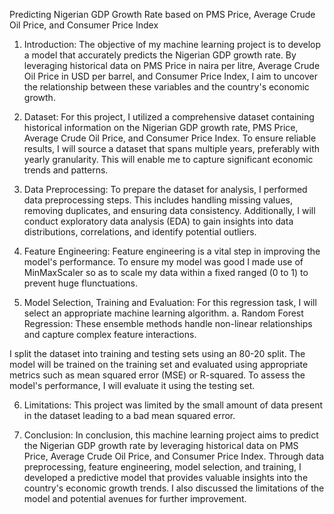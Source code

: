 Predicting Nigerian GDP Growth Rate based on PMS Price, Average Crude Oil Price, and Consumer Price Index

1. Introduction:
The objective of my machine learning project is to develop a model that accurately predicts the Nigerian GDP growth rate. By leveraging historical data on PMS Price in naira per litre, Average Crude Oil Price in USD per barrel, and Consumer Price Index, I aim to uncover the relationship between these variables and the country's economic growth.

2. Dataset:
For this project, I utilized a comprehensive dataset containing historical information on the Nigerian GDP growth rate, PMS Price, Average Crude Oil Price, and Consumer Price Index. To ensure reliable results, I will source a dataset that spans multiple years, preferably with yearly granularity. This will enable me to capture significant economic trends and patterns.

3. Data Preprocessing:
To prepare the dataset for analysis, I performed data preprocessing steps. This includes handling missing values, removing duplicates, and ensuring data consistency. Additionally, I will conduct exploratory data analysis (EDA) to gain insights into data distributions, correlations, and identify potential outliers.

4. Feature Engineering:
Feature engineering is a vital step in improving the model's performance. To ensure my model was good I made use of MinMaxScaler so as to scale my data within a fixed ranged (0 to 1) to prevent huge flunctuations.

5. Model Selection, Training and Evaluation:
For this regression task, I will select an appropriate machine learning algorithm. 
   a. Random Forest Regression: These ensemble methods handle non-linear relationships and capture complex feature interactions.

I split the dataset into training and testing sets using an 80-20 split. The model will be trained on the training set and evaluated using appropriate metrics such as mean squared error (MSE) or R-squared. To assess the model's performance, I will evaluate it using the testing set.

6. Limitations:
This project was limited by the small amount of data present in the dataset leading to a bad mean squared error.

7. Conclusion:
In conclusion, this machine learning project aims to predict the Nigerian GDP growth rate by leveraging historical data on PMS Price, Average Crude Oil Price, and Consumer Price Index. Through data preprocessing, feature engineering, model selection, and training, I developed a predictive model that provides valuable insights into the country's economic growth trends. I also discussed the limitations of the model and potential avenues for further improvement.